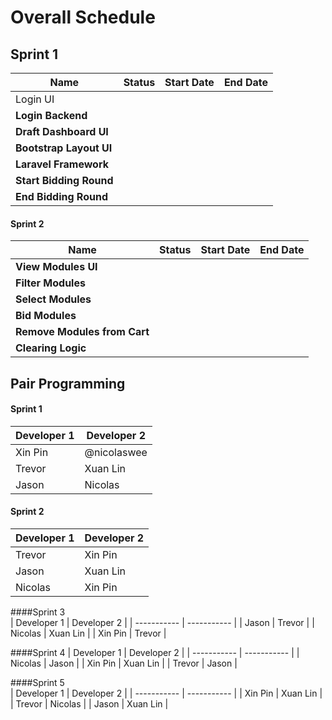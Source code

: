 # Overall Schedule
## Sprint 1
| Name                    | Status | Start Date | End Date |
| ----------------------- | ------ | ---------- | -------- |
| Login UI            |        |            |          |
| **Login Backend**       |        |            |          |
| **Draft Dashboard UI**  |        |            |          |
| **Bootstrap Layout UI** |        |            |          |
| **Laravel Framework**   |        |            |          |
| **Start Bidding Round** |        |            |          |
| **End Bidding Round**   |        |            |          |


#### Sprint 2
| Name                          | Status | Start Date | End Date |
| ----------------------------- | ------ | ---------- | -------- |
| **View Modules UI**           |        |            |          |
| **Filter Modules**            |        |            |          |
| **Select Modules**            |        |            |          |
| **Bid Modules**               |        |            |          |
| **Remove Modules from  Cart** |        |            |          |
| **Clearing Logic**            |        |            |          |


## Pair Programming
#### Sprint 1
| Developer 1 | Developer 2 |
| ----------- | ----------- |
| Xin Pin     | @nicolaswee     |
| Trevor      | Xuan Lin    |
| Jason       | Nicolas     |

#### Sprint 2                    
| Developer 1 | Developer 2 |
| ----------- | ----------- |
| Trevor      | Xin Pin     |
| Jason       | Xuan Lin    |
| Nicolas     | Xin Pin     |

####Sprint 3          
| Developer 1 | Developer 2 |
| ----------- | ----------- |
| Jason       | Trevor      |
| Nicolas     | Xuan Lin    |
| Xin Pin     | Trevor      |

####Sprint 4 
| Developer 1 | Developer 2 |
| ----------- | ----------- |
| Nicolas     | Jason       |
| Xin Pin     | Xuan Lin    |
| Trevor      | Jason       |

####Sprint 5    
| Developer 1 | Developer 2 |
| ----------- | ----------- |
| Xin Pin     | Xuan Lin    |
| Trevor      | Nicolas     |
| Jason       | Xuan Lin    |



